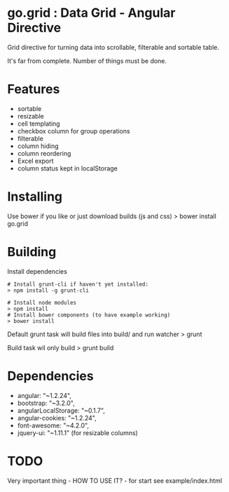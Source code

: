 # go.grid : Data Grid - Angular Directive

Grid directive for turning data into scrollable, filterable and sortable table.

It's far from complete. Number of things must be done.


# Features

- sortable
- resizable
- cell templating
- checkbox column for group operations
- filterable
- column hiding
- column reordering
- Excel export
- column status kept in localStorage

# Installing

Use bower if you like or just download builds (js and css)
    > bower install go.grid

# Building


Install dependencies

    # Install grunt-cli if haven't yet installed:
    > npm install -g grunt-cli

    # Install node modules
    > npm install
    # Install bower components (to have example working)
    > bower install

Default grunt task will build files into build/ and run watcher
    > grunt

Build task wil only build
    > grunt build


# Dependencies
- angular: "~1.2.24",
- bootstrap: "~3.2.0",
- angularLocalStorage: "~0.1.7",
- angular-cookies: "~1.2.24",
- font-awesome: "~4.2.0",
- jquery-ui: "~1.11.1" (for resizable columns)


# TODO

Very important thing - HOW TO USE IT? - for start see example/index.html